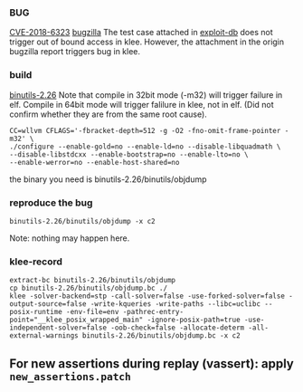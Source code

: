 ### BUG
[CVE-2018-6323](https://www.cvedetails.com/cve/CVE-2018-6323/)
[bugzilla](https://sourceware.org/bugzilla/show_bug.cgi?id=22746)
The test case attached in
[exploit-db](https://www.exploit-db.com/exploits/44035) does not trigger out of
bound access in klee. However, the attachment in the origin bugzilla report
triggers bug in klee.

### build
[binutils-2.26](https://ftp.gnu.org/gnu/binutils/binutils-2.26.tar.gz)
Note that compile in 32bit mode (-m32) will trigger failure in elf.
Compile in 64bit mode will trigger falilure in klee, not in elf. (Did not
confirm whether they are from the same root cause).
```
CC=wllvm CFLAGS='-fbracket-depth=512 -g -O2 -fno-omit-frame-pointer -m32' \
./configure --enable-gold=no --enable-ld=no --disable-libquadmath \
--disable-libstdcxx --enable-bootstrap=no --enable-lto=no \
--enable-werror=no --enable-host-shared=no
```
the binary you need is binutils-2.26/binutils/objdump

### reproduce the bug
```
binutils-2.26/binutils/objdump -x c2
```
Note: nothing may happen here.

### klee-record
```
extract-bc binutils-2.26/binutils/objdump
cp binutils-2.26/binutils/objdump.bc ./
klee -solver-backend=stp -call-solver=false -use-forked-solver=false -output-source=false -write-kqueries -write-paths --libc=uclibc --posix-runtime -env-file=env -pathrec-entry-point="__klee_posix_wrapped_main" -ignore-posix-path=true -use-independent-solver=false -oob-check=false -allocate-determ -all-external-warnings binutils-2.26/binutils/objdump.bc -x c2
```

## For new assertions during replay (vassert): apply `new_assertions.patch`
